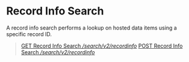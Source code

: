 # Record Info Search

A record info search performs a lookup on hosted data items using a specific record ID.

> [GET Record Info Search */search/v2/recordinfo*](./get.md)
> [POST Record Info Search */search/v2/recordinfo*](./post.md)
